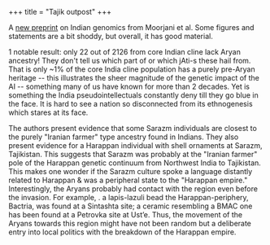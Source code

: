 +++
title = "Tajik outpost"
+++

A [new preprint]( https://www.biorxiv.org/content/10.1101/2024.02.15.580575v1.supplementary-material) on Indian genomics from Moorjani et al. Some figures and statements are a bit shoddy, but overall, it has good material. 

1 notable result: only 22 out of 2126 from core Indian cline lack Aryan ancestry! They don't tell us which part of or which jAti-s these hail from. That is only ~1% of the core India cline population has a purely pre-Aryan heritage -- this illustrates the sheer magnitude of the genetic impact of the AI -- something many of us have known for more than 2 decades. Yet is something the India pseudointellectuals constantly deny till they go blue in the face. It is hard to see a nation so disconnected from its ethnogenesis which stares at its face. 

The authors present evidence that some Sarazm individuals are closest to the purely "Iranian farmer" type ancestry found in Indians. They also present evidence for a Harappan individual with shell ornaments at Sarazm, Tajikistan. This suggests that Sarazm was probably at the "Iranian farmer" pole of the Harappan genetic continuum from Northwest India to Tajikistan. This makes one wonder if the Sarazm culture spoke a language distantly related to Harappan & was a peripheral state to the "Harappan empire." Interestingly, the Aryans probably had contact with the region even before the invasion. For example, . a lapis-lazuli bead the Harappan-periphery, Bactria, was found at a Sintashta site; a ceramic resembling a BMAC one has been found at a Petrovka site at Ust’e. Thus, the movement of the Aryans towards this region might have not been random but a deliberate entry into local politics with the breakdown of the Harappan empire.
